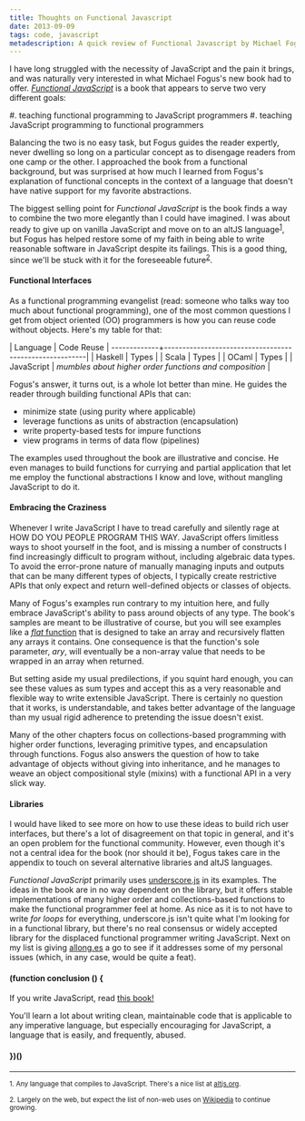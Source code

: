 ```yaml
---
title: Thoughts on Functional Javascript
date: 2013-09-09
tags: code, javascript
metadescription: A quick review of Functional Javascript by Michael Fogus
---
```



I have long struggled with the necessity of JavaScript and the pain it brings,
and was naturally very interested in what Michael Fogus's new book had to offer.
[*Functional JavaScript*](http://shop.oreilly.com/product/0636920028857.do) is a
book that appears to serve two very different goals:

#. teaching functional programming to JavaScript programmers
#. teaching JavaScript programming to functional programmers

Balancing the two is no easy task, but Fogus guides the reader expertly, never
dwelling so long on a particular concept as to disengage readers from one camp
or the other. I approached the book from a functional background, but was
surprised at how much I learned from Fogus's explanation of functional concepts
in the context of a language that doesn't have native support for my favorite
abstractions.

The biggest selling point for *Functional JavaScript* is the book finds a way to
combine the two more elegantly than I could have imagined. I was about ready to
give up on vanilla JavaScript and move on to an altJS
language<sup>[1](#footnote1)</sup>, but Fogus has helped restore some of my
faith in being able to write reasonable software in JavaScript despite its
failings. This is a good thing, since we'll be stuck with it for the foreseeable
future<sup>[2](#footnote2)</sup>.


#### Functional Interfaces

As a functional programming evangelist (read: someone who talks way too much
about functional programming), one of the most common questions I get from
object oriented (OO) programmers is how you can reuse code without
objects. Here's my table for that:

| Language   | Code Reuse                                             |
-------------+--------------------------------------------------------|
| Haskell    | Types                                                  |
| Scala      | Types                                                  |
| OCaml      | Types                                                  |
| JavaScript | *mumbles about higher order functions and composition* |

Fogus's answer, it turns out, is a whole lot better than mine. He guides the
reader through building functional APIs that can:

* minimize state (using purity where applicable)
* leverage functions as units of abstraction (encapsulation)
* write property-based tests for impure functions
* view programs in terms of data flow (pipelines)

The examples used throughout the book are illustrative and concise. He even
manages to build functions for currying and partial application that let me
employ the functional abstractions I know and love, without mangling
JavaScript to do it.


#### Embracing the Craziness

Whenever I write JavaScript I have to tread carefully and silently rage at HOW
DO YOU PEOPLE PROGRAM THIS WAY. JavaScript offers limitless ways to shoot
yourself in the foot, and is missing a number of constructs I find
increasingly difficult to program without, including algebraic data types. To
avoid the error-prone nature of manually managing inputs and outputs that can be
many different types of objects, I typically create restrictive APIs that only
expect and return well-defined objects or classes of objects.

Many of Fogus's examples run contrary to my intuition here, and fully embrace
JavaScript's ability to pass around objects of any type. The book's samples are
meant to be illustrative of course, but you will see examples like a [*flat*
function](https://github.com/funjs/book-source/blob/bdea86177e3c8b5ab2d27de7e79deb74b1f72b38/chapter06.js#L134)
that is designed to take an array and recursively flatten any arrays it
contains. One consequence is that the function's sole parameter,
*ary*, will eventually be a non-array value that needs to be wrapped in an array
when returned.

But setting aside my usual predilections, if you squint hard enough, you can see
these values as sum types and accept this as a very reasonable and flexible way
to write extensible JavaScript. There is certainly no question that it works, is
understandable, and takes better advantage of the language than my usual rigid
adherence to pretending the issue doesn't exist.

Many of the other chapters focus on collections-based programming with higher
order functions, leveraging primitive types, and encapsulation through
functions. Fogus also answers the question of how to take advantage of objects
without giving into inheritance, and he manages to weave an object compositional
style (mixins) with a functional API in a very slick way.


#### Libraries

I would have liked to see more on how to use these ideas to build rich user
interfaces, but there's a lot of disagreement on that topic in general, and it's
an open problem for the functional community. However, even though it's not a
central idea for the book (nor should it be), Fogus takes care in the appendix
to touch on several alternative libraries and altJS languages.

*Functional JavaScript* primarily uses [underscore.js](http://underscorejs.org/)
in its examples. The ideas in the book are in no way dependent on the library,
but it offers stable implementations of many higher order and collections-based
functions to make the functional programmer feel at home. As nice as it is to
not have to write *for loops* for everything, underscore.js isn't quite what I'm
looking for in a functional library, but there's no real consensus or widely
accepted library for the displaced functional programmer writing JavaScript.
Next on my list is giving [allong.es](http://allong.es/try/) a go to see if it
addresses some of my personal issues (which, in any case, would be quite a
feat).


#### (function conclusion () {

If you write JavaScript, read
[this book!](http://shop.oreilly.com/product/0636920028857.do)

You'll learn a lot about writing clean, maintainable code that is applicable to
any imperative language, but especially encouraging for JavaScript, a language
that is easily, and frequently, abused.

#### })()

<hr />

<sub><a id="footnote1">1. </a>Any language that compiles to JavaScript.
There's a nice list at [altjs.org](http://altjs.org).</sub>

<sub><a id="footnote2">2. </a>Largely on the web, but expect the list of non-web
uses on [Wikipedia](https://en.wikipedia.org/wiki/JavaScript) to continue
growing.</sub>